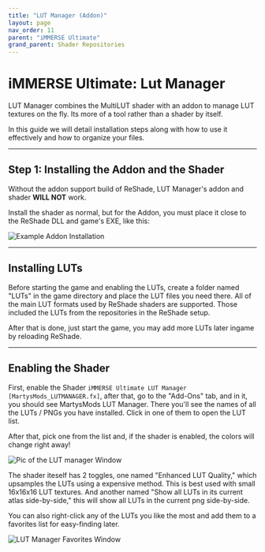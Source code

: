 ```yaml
---
title: "LUT Manager (Addon)"
layout: page
nav_order: 11
parent: "iMMERSE Ultimate"
grand_parent: Shader Repositories
---
```


# iMMERSE Ultimate: Lut Manager

LUT Manager combines the MultiLUT shader with an addon to manage LUT textures on the fly. Its more of a tool rather than a shader by itself.

In this guide we will detail installation steps along with how to use it effectively and how to organize your files.

---

## **Step 1: Installing the Addon and the Shader**

Without the addon support build of ReShade, LUT Manager's addon and shader **WILL NOT** work. 

Install the shader as normal, but for the Addon, you must place it close to the ReShade DLL and game's EXE, like this:

![Example Addon Installation](../images/regradep_addon_installation.png)

---

## Installing LUTs

Before starting the game and enabling the LUTs, create a folder named "LUTs" in the game directory and place the LUT files you need there. All of the main LUT formats used by ReShade shaders are supported. Those included the LUTs from the repositories in the ReShade setup.

After that is done, just start the game, you may add more LUTs later ingame by reloading ReShade.

---

## Enabling the Shader

First, enable the Shader `iMMERSE Ultimate LUT Manager [MartysMods_LUTMANAGER.fx]`, after that, go to the "Add-Ons" tab, and in it, you should see MartysMods LUT Manager. There you'll see the names of all the LUTs / PNGs you have installed. Click in one of them to open the LUT list.

After that, pick one from the list and, if the shader is enabled, the colors will change right away!

![Pic of the LUT manager Window](../images/lutmanager-window.png)

The shader iteself has 2 toggles, one named "Enhanced LUT Quality," which upsamples the LUTs using a expensive method. This is best used with small 16x16x16 LUT textures. And another named "Show all LUTs in its current atlas side-by-side," this will show all LUTs in the current png side-by-side.

You can also right-click any of the LUTs you like the most and add them to a favorites list for easy-finding later.

![LUT Manager Favorites Window](../images/lutmanager-favs.png)